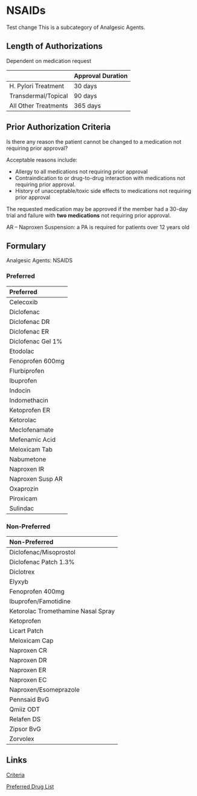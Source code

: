 # NSAIDs
Test change
This is a subcategory of Analgesic Agents.

## Length of Authorizations

Dependent on medication request

|                      | Approval Duration |
| -------------------- | ----------------- |
| H. Pylori Treatment  | 30 days           |
| Transdermal/Topical  | 90 days           |
| All Other Treatments | 365 days          |

## Prior Authorization Criteria

Is there any reason the patient cannot be changed to a medication not requiring prior approval?

Acceptable reasons include:

-   Allergy to all medications not requiring prior approval
-   Contraindication to or drug-to-drug interaction with medications not requiring prior approval.
-   History of unacceptable/toxic side effects to medications not requiring prior approval

The requested medication may be approved if the member had a 30-day trial and failure with **two medications** not requiring prior approval.

AR – Naproxen Suspension: a PA is required for patients over 12 years old

## Formulary

Analgesic Agents: NSAIDS

### Preferred

| Preferred         |
| :---------------- |
| Celecoxib         |
| Diclofenac        |
| Diclofenac DR     |
| Diclofenac ER     |
| Diclofenac Gel 1% |
| Etodolac          |
| Fenoprofen 600mg  |
| Flurbiprofen      |
| Ibuprofen         |
| Indocin           |
| Indomethacin      |
| Ketoprofen ER     |
| Ketorolac         |
| Meclofenamate     |
| Mefenamic Acid    |
| Meloxicam Tab     |
| Nabumetone        |
| Naproxen IR       |
| Naproxen Susp AR  |
| Oxaprozin         |
| Piroxicam         |
| Sulindac          |

### Non-Preferred

| Non-Preferred                      |
| :--------------------------------- |
| Diclofenac/Misoprostol             |
| Diclofenac Patch 1.3%              |
| Diclotrex                          |
| Elyxyb                             |
| Fenoprofen 400mg                   |
| Ibuprofen/Famotidine               |
| Ketorolac Tromethamine Nasal Spray |
| Ketoprofen                         |
| Licart Patch                       |
| Meloxicam Cap                      |
| Naproxen CR                        |
| Naproxen DR                        |
| Naproxen ER                        |
| Naproxen EC                        |
| Naproxen/Esomeprazole              |
| Pennsaid BvG                       |
| Qmiiz ODT                          |
| Relafen DS                         |
| Zipsor BvG                         |
| Zorvolex                           |

## Links

[Criteria](https://pharmacy.medicaid.ohio.gov/sites/default/files/20221001_UPDL_Criteria_APPROVED.pdf#page=7)

[Preferred Drug List](https://pharmacy.medicaid.ohio.gov/sites/default/files/20221001_UPDL_APPROVED_.pdf#page=7)
